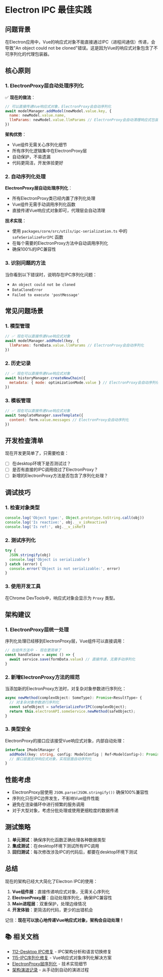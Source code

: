 # Electron IPC 最佳实践

## 问题背景

在Electron应用中，Vue的响应式对象不能直接通过IPC（进程间通信）传递，会导致"An object could not be cloned"错误。这是因为Vue的响应式对象包含了不可序列化的代理包装器。

## 核心原则

### 1. ElectronProxy层自动处理序列化

✅ **现在的做法**：
```javascript
// 可以直接传递Vue响应式对象，ElectronProxy会自动序列化
await modelManager.addModel(newModel.value.key, {
  name: newModel.value.name,
  llmParams: newModel.value.llmParams // ElectronProxy会自动清理响应式包装
})
```

**架构优势**：
- Vue组件无需关心序列化细节
- 所有序列化逻辑集中在ElectronProxy层
- 自动保护，不易遗漏
- 代码更简洁，开发体验更好

### 2. 自动序列化处理

**ElectronProxy层自动处理序列化**：
- 所有ElectronProxy类已经内置了序列化处理
- Vue组件无需手动调用序列化函数
- 直接传递Vue响应式对象即可，代理层会自动清理

**技术实现**：
- 使用 `packages/core/src/utils/ipc-serialization.ts` 中的 `safeSerializeForIPC` 函数
- 在每个需要的ElectronProxy方法中自动调用序列化
- 确保100%的IPC兼容性

### 3. 识别问题的方法

当你看到以下错误时，说明存在IPC序列化问题：
- `An object could not be cloned`
- `DataCloneError`
- `Failed to execute 'postMessage'`

## 常见问题场景

### 1. 模型管理
```javascript
// ✅ 现在可以直接传递Vue响应式对象
await modelManager.addModel(key, {
  llmParams: formData.value.llmParams // ElectronProxy会自动序列化
})
```

### 2. 历史记录
```javascript
// ✅ 现在可以直接传递Vue响应式对象
await historyManager.createNewChain({
  metadata: { mode: optimizationMode.value } // ElectronProxy会自动序列化
})
```

### 3. 模板管理
```javascript
// ✅ 现在可以直接传递Vue响应式对象
await templateManager.saveTemplate({
  content: form.value.messages // ElectronProxy会自动序列化
})
```

## 开发检查清单

现在开发更简单了，只需要检查：

- [ ] 在desktop环境下是否测试过？
- [ ] 是否有直接的IPC调用绕过了ElectronProxy？
- [ ] 新增的ElectronProxy方法是否包含了序列化处理？

## 调试技巧

### 1. 检查对象类型
```javascript
console.log('Object type:', Object.prototype.toString.call(obj))
console.log('Is reactive:', obj.__v_isReactive)
console.log('Is ref:', obj.__v_isRef)
```

### 2. 测试序列化
```javascript
try {
  JSON.stringify(obj)
  console.log('Object is serializable')
} catch (error) {
  console.error('Object is not serializable:', error)
}
```

### 3. 使用开发工具
在Chrome DevTools中，响应式对象会显示为 `Proxy` 类型。

## 架构建议

### 1. ElectronProxy层统一处理
序列化处理已经移到ElectronProxy层，Vue组件可以直接调用：

```javascript
// 在组件方法中 - 现在更简单了
const handleSave = async () => {
  await service.save(formData.value) // 直接传递，无需手动序列化
}
```

### 2. 新增ElectronProxy方法的规范
当添加新的ElectronProxy方法时，对复杂对象参数进行序列化：

```typescript
async newMethod(complexObject: SomeType): Promise<ResultType> {
  // 对复杂对象参数进行序列化
  const safeObject = safeSerializeForIPC(complexObject);
  return this.electronAPI.someService.newMethod(safeObject);
}
```

### 3. 类型安全
ElectronProxy的接口应该接受Vue响应式对象，内部自动处理：

```typescript
interface IModelManager {
  addModel(key: string, config: ModelConfig | Ref<ModelConfig>): Promise<void>
  // 接口层面支持响应式对象，实现层面自动序列化
}
```

## 性能考虑

- ElectronProxy层使用 `JSON.parse(JSON.stringify())` 确保100%兼容性
- 序列化只在IPC边界发生，不影响Vue组件性能
- 避免在渲染循环中进行频繁的服务调用
- 对于大型对象，考虑分批处理或使用更细粒度的数据传递

## 测试策略

1. **单元测试**：确保序列化函数正确处理各种数据类型
2. **集成测试**：在desktop环境下测试所有IPC调用
3. **回归测试**：每次修改涉及IPC的代码后，都要在desktop环境下测试

## 总结

现在的架构已经大大简化了Electron IPC的使用：

1. **Vue组件层**：直接传递响应式对象，无需关心序列化
2. **ElectronProxy层**：自动处理序列化，确保IPC兼容性
3. **Main进程层**：双重保护，处理边缘情况
4. **开发体验**：更简洁的代码，更少的出错机会

记住：**现在可以放心地传递Vue响应式对象，架构会自动处理！**

## 📚 相关文档

- [112-Desktop IPC修复](../archives/112-desktop-ipc-fixes/) - IPC架构分析和语言切换修复
- [115-IPC序列化修复](../archives/115-ipc-serialization-fixes/) - Vue响应式对象序列化解决方案
- [ElectronProxy层序列化](../archives/115-ipc-serialization-fixes/proxy-layer-serialization.md) - 技术实现细节
- [架构演进记录](../archives/115-ipc-serialization-fixes/architecture-evolution.md) - 从手动到自动的演进过程
